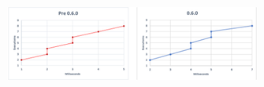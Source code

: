 <img src="https://raw.githubusercontent.com/AZProductions/Kookaburra/main/docs-img/graph.png" class="center">
